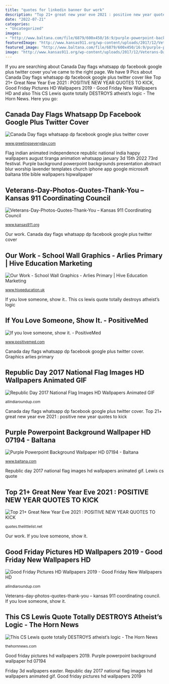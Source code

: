 ```yaml
---
title: "quotes for linkedin banner Our work"
description: "Top 21+ great new year eve 2021 : positive new year quotes to kick"
date: "2022-07-21"
categories:
- "Uncategorized"
images:
- "http://www.baltana.com/file/6879/600x450/16:9/purple-powerpoint-background-wallpaper-hd-07194_2041315535.jpg"
featuredImage: "http://www.kansas911.org/wp-content/uploads/2017/12/Veterans-Day-Photos-Quotes-Thank-You.jpg"
featured_image: "http://www.baltana.com/file/6879/600x450/16:9/purple-powerpoint-background-wallpaper-hd-07194_2041315535.jpg"
image: "http://www.kansas911.org/wp-content/uploads/2017/12/Veterans-Day-Photos-Quotes-Thank-You.jpg"
---
```


If you are searching about Canada Day flags whatsapp dp facebook google plus twitter cover you've came to the right page. We have 9 Pics about Canada Day flags whatsapp dp facebook google plus twitter cover like Top 21+ Great New Year Eve 2021 : POSITIVE NEW YEAR QUOTES TO KICK, Good Friday Pictures HD Wallpapers 2019 - Good Friday New Wallpapers HD and also This CS Lewis quote totally DESTROYS atheist’s logic - The Horn News. Here you go:

## Canada Day Flags Whatsapp Dp Facebook Google Plus Twitter Cover

![Canada Day flags whatsapp dp facebook google plus twitter cover](https://www.greetingseveryday.com/wp-content/uploads/2016/06/Canada-Day-Flags-WhatsApp-Dp-Facebook-Profile-2.jpg "If you love someone, show it.")

<small>www.greetingseveryday.com</small>

Flag indian animated independence republic national india happy wallpapers august tiranga animation whatsapp january 3d 15th 2022 73rd festival. Purple background powerpoint backgrounds presentation abstract blur worship lavender templates church iphone app google microsoft baltana title bible wallpapers hipwallpaper

## Veterans-Day-Photos-Quotes-Thank-You – Kansas 911 Coordinating Council

![Veterans-Day-Photos-Quotes-Thank-You – Kansas 911 Coordinating Council](http://www.kansas911.org/wp-content/uploads/2017/12/Veterans-Day-Photos-Quotes-Thank-You.jpg "Good friday pictures hd wallpapers 2019")

<small>www.kansas911.org</small>

Our work. Canada day flags whatsapp dp facebook google plus twitter cover

## Our Work - School Wall Graphics - Arlies Primary | Hive Education Marketing

![Our Work - School Wall Graphics - Arlies Primary | Hive Education Marketing](https://www.hiveeducation.uk/wp-content/uploads/2018/08/arlies-1.jpeg "Friday 3d wallpapers easter")

<small>www.hiveeducation.uk</small>

If you love someone, show it.. This cs lewis quote totally destroys atheist’s logic

## If You Love Someone, Show It. - PositiveMed

![If you love someone, show it. - PositiveMed](https://www.positivemed.com/wp-content/uploads/2012/04/if-you-love-someone-show-it.jpg "Canada day flags whatsapp dp facebook google plus twitter cover")

<small>www.positivemed.com</small>

Canada day flags whatsapp dp facebook google plus twitter cover. Graphics arlies primary

## Republic Day 2017 National Flag Images HD Wallpapers Animated GIF

![Republic Day 2017 National Flag Images HD Wallpapers Animated GIF](https://allindiaroundup.com/wp-content/uploads/2017/01/republic-day-2017-national-flag-hd-wallpapers-images-pictures-free-download-11.gif "Our work")

<small>allindiaroundup.com</small>

Canada day flags whatsapp dp facebook google plus twitter cover. Top 21+ great new year eve 2021 : positive new year quotes to kick

## Purple Powerpoint Background Wallpaper HD 07194 - Baltana

![Purple Powerpoint Background Wallpaper HD 07194 - Baltana](http://www.baltana.com/file/6879/600x450/16:9/purple-powerpoint-background-wallpaper-hd-07194_2041315535.jpg "Purple powerpoint background wallpaper hd 07194")

<small>www.baltana.com</small>

Republic day 2017 national flag images hd wallpapers animated gif. Lewis cs quote

## Top 21+ Great New Year Eve 2021 : POSITIVE NEW YEAR QUOTES TO KICK

![Top 21+ Great New Year Eve 2021 : POSITIVE NEW YEAR QUOTES TO KICK](https://quotes.thelittlelist.net/wp-content/uploads/2020/12/Top-35-Amazing-New-Year-Eve-2021-POSITIVE-NEW.jpg "Lewis cs quote")

<small>quotes.thelittlelist.net</small>

Our work. If you love someone, show it.

## Good Friday Pictures HD Wallpapers 2019 - Good Friday New Wallpapers HD

![Good Friday Pictures HD Wallpapers 2019 - Good Friday New Wallpapers HD](https://allindiaroundup.com/wp-content/uploads/2019/04/banner-easter-nodates_16x9.jpg "Purple powerpoint background wallpaper hd 07194")

<small>allindiaroundup.com</small>

Veterans-day-photos-quotes-thank-you – kansas 911 coordinating council. If you love someone, show it.

## This CS Lewis Quote Totally DESTROYS Atheist’s Logic - The Horn News

![This CS Lewis quote totally DESTROYS atheist’s logic - The Horn News](http://thehornnews.com/wp-content/uploads/2015/09/CS-Lewis-600x315.jpg "Canada day flags whatsapp dp facebook google plus twitter cover")

<small>thehornnews.com</small>

Good friday pictures hd wallpapers 2019. Purple powerpoint background wallpaper hd 07194

Friday 3d wallpapers easter. Republic day 2017 national flag images hd wallpapers animated gif. Good friday pictures hd wallpapers 2019
